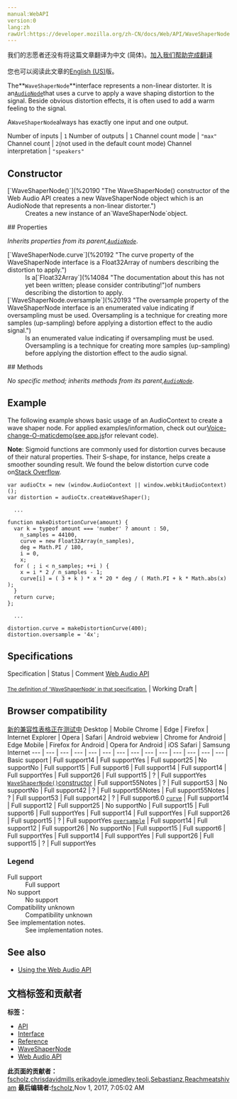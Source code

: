 ```yaml
---
manual:WebAPI
version:0
lang:zh
rawUrl:https://developer.mozilla.org/zh-CN/docs/Web/API/WaveShaperNode
---
```




<bdi>我们的志愿者还没有将这篇文章翻译为<bdi>中文 (简体)</bdi>。[加入我们帮助完成翻译](%20187 "")<br></br>您也可以阅读此文章的[English (US)](%14198 "")版。</bdi>






The**`WaveShaperNode`**interface represents a non-linear distorter. It is an[`AudioNode`](%3857 "The AudioNode interface is a generic interface for representing an audio processing module. Examples include:")that uses a curve to apply a wave shaping distortion to the signal. Beside obvious distortion effects, it is often used to add a warm feeling to the signal.




A`WaveShaperNode`always has exactly one input and one output.

Number of inputs | `1` 
Number of outputs | `1` 
Channel count mode | `"max"` 
Channel count | `2`(not used in the default count mode) 
Channel interpretation | `"speakers"` 


## Constructor<a name="Constructor"></a>
<dl><dt id=''>[`WaveShaperNode()`](%20190 "The WaveShaperNode() constructor of the Web Audio API creates a new WaveShaperNode object which is an AudioNode that represents a non-linear distorter.")</dt><dd>Creates a new instance of an`WaveShaperNode`object.</dd></dl>
## Properties<a name="Properties"></a>


<em>Inherits properties from its parent,</em><em>[`AudioNode`](%3857 "The AudioNode interface is a generic interface for representing an audio processing module. Examples include:")</em>.

<dl><dt id=''>[`WaveShaperNode.curve`](%20192 "The curve property of the WaveShaperNode interface is a Float32Array of numbers describing the distortion to apply.")</dt><dd>Is a[`Float32Array`](%14084 "The documentation about this has not yet been written; please consider contributing!")of numbers describing the distortion to apply.</dd><dt id=''>[`WaveShaperNode.oversample`](%20193 "The oversample property of the WaveShaperNode interface is an enumerated value indicating if oversampling must be used. Oversampling is a technique for creating more samples (up-sampling) before applying a distortion effect to the audio signal.")</dt><dd>Is an enumerated value indicating if oversampling must be used. Oversampling is a technique for creating more samples (up-sampling) before applying the distortion effect to the audio signal.</dd></dl>
## Methods<a name="Methods"></a>


<em>No specific method; inherits methods from its parent,</em><em>[`AudioNode`](%3857 "The AudioNode interface is a generic interface for representing an audio processing module. Examples include:")</em>.


## Example<a name="Example"></a>


The following example shows basic usage of an AudioContext to create a wave shaper node. For applied examples/information, check out our[Voice-change-O-matic](%3430 "")[demo](%3848 "")([see app.js](%11462 "")for relevant code).



**Note**: Sigmoid functions are commonly used for distortion curves because of their natural properties. Their S-shape, for instance, helps create a smoother sounding result. We found the below distortion curve code on[Stack Overflow](%20194 "").



```
var audioCtx = new (window.AudioContext || window.webkitAudioContext)();
var distortion = audioCtx.createWaveShaper();

  ...

function makeDistortionCurve(amount) {
  var k = typeof amount === 'number' ? amount : 50,
    n_samples = 44100,
    curve = new Float32Array(n_samples),
    deg = Math.PI / 180,
    i = 0,
    x;
  for ( ; i < n_samples; ++i ) {
    x = i * 2 / n_samples - 1;
    curve[i] = ( 3 + k ) * x * 20 * deg / ( Math.PI + k * Math.abs(x) );
  }
  return curve;
};

  ...

distortion.curve = makeDistortionCurve(400);
distortion.oversample = '4x';
```

## Specifications<a name="Specifications"></a>
Specification | Status | Comment 
[Web Audio API<br></br><small>The definition of &#39;WaveShaperNode&#39; in that specification.</small>](%20195 "") | Working Draft |  


## Browser compatibility<a name="Browser_compatibility"></a>
[新的兼容性表格正在测试中<i></i>](%3360 "")
<abbr>Desktop<i></i></abbr> | <abbr>Mobile<i></i></abbr> 
<abbr>Chrome<i></i></abbr> | <abbr>Edge<i></i></abbr> | <abbr>Firefox<i></i></abbr> | <abbr>Internet Explorer<i></i></abbr> | <abbr>Opera<i></i></abbr> | <abbr>Safari<i></i></abbr> | <abbr>Android webview<i></i></abbr> | <abbr>Chrome for Android<i></i></abbr> | <abbr>Edge Mobile<i></i></abbr> | <abbr>Firefox for Android<i></i></abbr> | <abbr>Opera for Android<i></i></abbr> | <abbr>iOS Safari<i></i></abbr> | <abbr>Samsung Internet<i></i></abbr> 
 ---  |  ---  |  ---  |  ---  |  ---  |  ---  |  ---  |  ---  |  ---  |  ---  |  ---  |  ---  |  ---  |  ---  | 
Basic support | <abbr>Full support</abbr>14 | <abbr>Full support</abbr>Yes | <abbr>Full support</abbr>25 | <abbr>No support</abbr>No | <abbr>Full support</abbr>15 | <abbr>Full support</abbr>6 | <abbr>Full support</abbr>14 | <abbr>Full support</abbr>14 | <abbr>Full support</abbr>Yes | <abbr>Full support</abbr>26 | <abbr>Full support</abbr>15 | <abbr>?</abbr> | <abbr>Full support</abbr>Yes 
[`WaveShaperNode()`constructor](%20205 "") | <abbr>Full support</abbr>55<abbr>Notes<i></i></abbr> | <abbr>?</abbr> | <abbr>Full support</abbr>53 | <abbr>No support</abbr>No | <abbr>Full support</abbr>42 | <abbr>?</abbr> | <abbr>Full support</abbr>55<abbr>Notes<i></i></abbr> | <abbr>Full support</abbr>55<abbr>Notes<i></i></abbr> | <abbr>?</abbr> | <abbr>Full support</abbr>53 | <abbr>Full support</abbr>42 | <abbr>?</abbr> | <abbr>Full support</abbr>6.0 
[`curve`](%20214 "") | <abbr>Full support</abbr>14 | <abbr>Full support</abbr>12 | <abbr>Full support</abbr>25 | <abbr>No support</abbr>No | <abbr>Full support</abbr>15 | <abbr>Full support</abbr>6 | <abbr>Full support</abbr>Yes | <abbr>Full support</abbr>14 | <abbr>Full support</abbr>Yes | <abbr>Full support</abbr>26 | <abbr>Full support</abbr>15 | <abbr>?</abbr> | <abbr>Full support</abbr>Yes 
[`oversample`](%20220 "") | <abbr>Full support</abbr>14 | <abbr>Full support</abbr>12 | <abbr>Full support</abbr>26 | <abbr>No support</abbr>No | <abbr>Full support</abbr>15 | <abbr>Full support</abbr>6 | <abbr>Full support</abbr>Yes | <abbr>Full support</abbr>14 | <abbr>Full support</abbr>Yes | <abbr>Full support</abbr>26 | <abbr>Full support</abbr>15 | <abbr>?</abbr> | <abbr>Full support</abbr>Yes 


### Legend<a name="Legend"></a>
<dl><dt id=''><abbr>Full support</abbr></dt><dd>Full support</dd><dt id=''><abbr>No support</abbr></dt><dd>No support</dd><dt id=''><abbr>Compatibility unknown</abbr></dt><dd>Compatibility unknown</dd><dt id=''><abbr>See implementation notes.<i></i></abbr></dt><dd>See implementation notes.</dd></dl>


## See also<a name="See_also"></a>

* [Using the Web Audio API](%3811 "")



## 文档标签和贡献者
**标签：**
* [API](%50 "")
* [Interface](%3380 "")
* [Reference](%3381 "")
* [WaveShaperNode](%20226 "")
* [Web Audio API](%3830 "")

**此页面的贡献者：**[fscholz](%60 ""),[chrisdavidmills](%3495 ""),[erikadoyle](%3894 ""),[jpmedley](%3413 ""),[teoli](%160 ""),[Sebastianz](%4468 ""),[Reachmeatshivam](%16537 "")
**最后编辑者:**[fscholz](%60 ""),<time>Nov 1, 2017, 7:05:02 AM</time>


